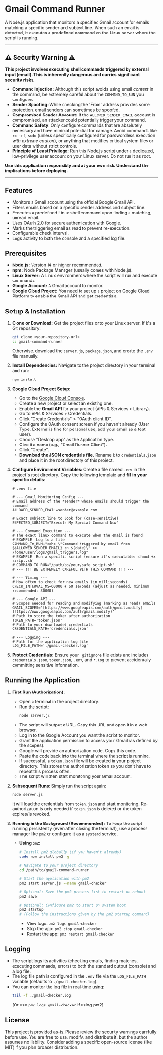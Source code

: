 # Gmail Command Runner

A Node.js application that monitors a specified Gmail account for emails matching a specific sender and subject line. When such an email is detected, it executes a predefined command on the Linux server where the script is running.

---

## ⚠️ Security Warning ⚠️

**This project involves executing shell commands triggered by external input (email). This is inherently dangerous and carries significant security risks.**

* **Command Injection:** Although this script avoids using email *content* in the command, be extremely careful about the `COMMAND_TO_RUN` you configure.
* **Sender Spoofing:** While checking the 'From' address provides some protection, email senders can sometimes be spoofed.
* **Compromised Sender Account:** If the `ALLOWED_SENDER_EMAIL` account is compromised, an attacker could potentially trigger your command.
* **Command Safety:** Only configure commands that are absolutely necessary and have minimal potential for damage. Avoid commands like `rm -rf`, `sudo` (unless specifically configured for passwordless execution *with extreme caution*), or anything that modifies critical system files or user data without strict controls.
* **Principle of Least Privilege:** Run this Node.js script under a dedicated, low-privilege user account on your Linux server. Do not run it as root.

**Use this application responsibly and at your own risk. Understand the implications before deploying.**

---

## Features

* Monitors a Gmail account using the official Google Gmail API.
* Filters emails based on a specific sender address and subject line.
* Executes a predefined Linux shell command upon finding a matching, unread email.
* Uses OAuth 2.0 for secure authentication with Google.
* Marks the triggering email as read to prevent re-execution.
* Configurable check interval.
* Logs activity to both the console and a specified log file.

## Prerequisites

* **Node.js:** Version 14 or higher recommended.
* **npm:** Node Package Manager (usually comes with Node.js).
* **Linux Server:** A Linux environment where the script will run and execute commands.
* **Google Account:** A Gmail account to monitor.
* **Google Cloud Project:** You need to set up a project on Google Cloud Platform to enable the Gmail API and get credentials.

## Setup & Installation

1.  **Clone or Download:**
    Get the project files onto your Linux server. If it's a Git repository:
    ```bash
    git clone <your-repository-url>
    cd gmail-command-runner
    ```
    Otherwise, download the `server.js`, `package.json`, and create the `.env` file manually.

2.  **Install Dependencies:**
    Navigate to the project directory in your terminal and run:
    ```bash
    npm install
    ```

3.  **Google Cloud Project Setup:**
    * Go to the [Google Cloud Console](https://console.cloud.google.com/).
    * Create a new project or select an existing one.
    * Enable the **Gmail API** for your project (APIs & Services > Library).
    * Go to APIs & Services > Credentials.
    * Click "Create Credentials" > "OAuth client ID".
    * Configure the OAuth consent screen if you haven't already (User Type: External is fine for personal use; add your email as a test user).
    * Choose "Desktop app" as the Application type.
    * Give it a name (e.g., "Gmail Runner Client").
    * Click "Create".
    * **Download the JSON credentials file.** Rename it to `credentials.json` and place it in the root directory of this project.

4.  **Configure Environment Variables:**
    Create a file named `.env` in the project's root directory. Copy the following template and **fill in your specific details**:

    ```dotenv
    # .env file

    # --- Gmail Monitoring Config ---
    # Email address of the *sender* whose emails should trigger the command
    ALLOWED_SENDER_EMAIL=sender@example.com

    # Exact subject line to look for (case-sensitive)
    EXPECTED_SUBJECT="Execute My Special Command Now"

    # --- Command Execution ---
    # The exact linux command to execute when the email is found
    # EXAMPLE: Log to a file
    COMMAND_TO_RUN="echo \"Command triggered by email from ${ALLOWED_SENDER_EMAIL} on $(date)\" >> /home/user/logs/gmail_triggers.log"
    # EXAMPLE: Run a specific script (ensure it's executable: chmod +x script.sh)
    # COMMAND_TO_RUN="/path/to/your/safe_script.sh"
    # --- !!! BE EXTREMELY CAREFUL WITH THIS COMMAND !!! ---

    # --- Timing ---
    # How often to check for new emails (in milliseconds)
    CHECK_INTERVAL_MS=60000 # 60 seconds (adjust as needed, minimum recommended: 30000)

    # --- Google API ---
    # Scopes needed for reading and modifying (marking as read) emails
    GMAIL_SCOPES='[https://www.googleapis.com/auth/gmail.modify](https://www.googleapis.com/auth/gmail.modify)'
    # Path to store the token after authorization
    TOKEN_PATH='token.json'
    # Path to your downloaded credentials
    CREDENTIALS_PATH='credentials.json'

    # --- Logging ---
    # Path for the application log file
    LOG_FILE_PATH='./gmail-checker.log'
    ```

5.  **Protect Credentials:**
    Ensure your `.gitignore` file exists and includes `credentials.json`, `token.json`, `.env`, and `*.log` to prevent accidentally committing sensitive information.

## Running the Application

1.  **First Run (Authorization):**
    * Open a terminal in the project directory.
    * Run the script:
        ```bash
        node server.js
        ```
    * The script will output a URL. Copy this URL and open it in a web browser.
    * Log in to the Google Account you want the script to monitor.
    * Grant the application permission to access your Gmail (as defined by the scopes).
    * Google will provide an authorization code. Copy this code.
    * Paste the code back into the terminal where the script is running.
    * If successful, a `token.json` file will be created in your project directory. This stores the authorization token so you don't have to repeat this process often.
    * The script will then start monitoring your Gmail account.

2.  **Subsequent Runs:**
    Simply run the script again:
    ```bash
    node server.js
    ```
    It will load the credentials from `token.json` and start monitoring. Re-authorization is only needed if `token.json` is deleted or the token expires/is revoked.

3.  **Running in the Background (Recommended):**
    To keep the script running persistently (even after closing the terminal), use a process manager like `pm2` or configure it as a `systemd` service.

    * **Using `pm2`:**
        ```bash
        # Install pm2 globally (if you haven't already)
        sudo npm install pm2 -g

        # Navigate to your project directory
        cd /path/to/gmail-command-runner

        # Start the application with pm2
        pm2 start server.js --name gmail-checker

        # Optional: Save the pm2 process list to restart on reboot
        pm2 save

        # Optional: Configure pm2 to start on system boot
        pm2 startup
        # (Follow the instructions given by the pm2 startup command)
        ```
        * View logs: `pm2 logs gmail-checker`
        * Stop the app: `pm2 stop gmail-checker`
        * Restart the app: `pm2 restart gmail-checker`

## Logging

* The script logs its activities (checking emails, finding matches, executing commands, errors) to both the standard output (console) and a log file.
* The log file path is configured in the `.env` file via the `LOG_FILE_PATH` variable (defaults to `./gmail-checker.log`).
* You can monitor the log file in real-time using:
    ```bash
    tail -f ./gmail-checker.log
    ```
    (Or use `pm2 logs gmail-checker` if using pm2).

## License

This project is provided as-is. Please review the security warnings carefully before use. You are free to use, modify, and distribute it, but the author assumes no liability. Consider adding a specific open-source license (like MIT) if you plan broader distribution.
